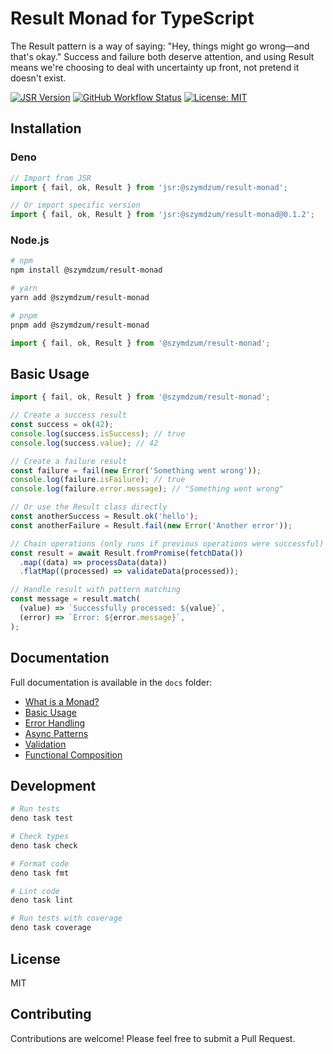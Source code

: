 # Result Monad for TypeScript

The Result pattern is a way of saying: "Hey, things might go wrong—and that's okay." Success and
failure both deserve attention, and using Result means we're choosing to deal with uncertainty up
front, not pretend it doesn't exist.

[![JSR Version](https://jsr.io/badges/@szymdzum/result-monad)](https://jsr.io/@szymdzum/result-monad)
[![GitHub Workflow Status](https://img.shields.io/github/actions/workflow/status/szymdzum/result-monad/publish.yml?branch=main)](https://github.com/szymdzum/result-monad/actions)
[![License: MIT](https://img.shields.io/badge/License-MIT-blue.svg)](https://opensource.org/licenses/MIT)

## Installation

### Deno

```ts
// Import from JSR
import { fail, ok, Result } from 'jsr:@szymdzum/result-monad';

// Or import specific version
import { fail, ok, Result } from 'jsr:@szymdzum/result-monad@0.1.2';
```

### Node.js

```bash
# npm
npm install @szymdzum/result-monad

# yarn
yarn add @szymdzum/result-monad

# pnpm
pnpm add @szymdzum/result-monad
```

```ts
import { fail, ok, Result } from '@szymdzum/result-monad';
```

## Basic Usage

```ts
import { fail, ok, Result } from '@szymdzum/result-monad';

// Create a success result
const success = ok(42);
console.log(success.isSuccess); // true
console.log(success.value); // 42

// Create a failure result
const failure = fail(new Error('Something went wrong'));
console.log(failure.isFailure); // true
console.log(failure.error.message); // "Something went wrong"

// Or use the Result class directly
const anotherSuccess = Result.ok('hello');
const anotherFailure = Result.fail(new Error('Another error'));

// Chain operations (only runs if previous operations were successful)
const result = await Result.fromPromise(fetchData())
  .map((data) => processData(data))
  .flatMap((processed) => validateData(processed));

// Handle result with pattern matching
const message = result.match(
  (value) => `Successfully processed: ${value}`,
  (error) => `Error: ${error.message}`,
);
```

## Documentation

Full documentation is available in the `docs` folder:

- [What is a Monad?](./docs/01-what-is-a-monad.md)
- [Basic Usage](./docs/02-basic-usage.md)
- [Error Handling](./docs/03-error-handling.md)
- [Async Patterns](./docs/04-async-patterns.md)
- [Validation](./docs/05-validation.md)
- [Functional Composition](./docs/06-functional-composition.md)

## Development

```bash
# Run tests
deno task test

# Check types
deno task check

# Format code
deno task fmt

# Lint code
deno task lint

# Run tests with coverage
deno task coverage
```

## License

MIT

## Contributing

Contributions are welcome! Please feel free to submit a Pull Request.
